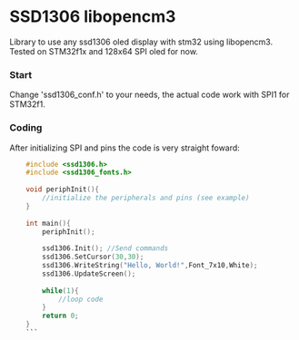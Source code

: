# SSD1306 libopencm3

Library to use any ssd1306 oled display with stm32 using libopencm3. 
Tested on STM32f1x and 128x64 SPI oled for now.
### Start
Change 'ssd1306_conf.h' to your needs, the actual code work with SPI1
for STM32f1.

### Coding
After initializing SPI and pins the code is very straight foward:

```c
	#include <ssd1306.h>
	#include <ssd1306_fonts.h>
	
	void periphInit(){ 
		//initialize the peripherals and pins (see example)
	}
	
	int main(){
		periphInit();
		
		ssd1306.Init(); //Send commands 
		ssd1306.SetCursor(30,30);
		ssd1306.WriteString("Hello, World!",Font_7x10,White);
		ssd1306.UpdateScreen();
		
		while(1){
			//loop code
		}
		return 0;
	}
	```

